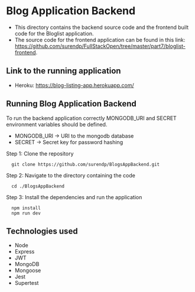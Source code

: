 # Blog  Application Backend

- This directory contains the backend source code and the frontend built code for the Bloglist application.
- The source code for the frontend application can be found in this link: https://github.com/surendp/FullStackOpen/tree/master/part7/bloglist-frontend.

## Link to the running application
- Heroku: https://blog-listing-app.herokuapp.com/

## Running Blog Application Backend

To run the backend application correctly MONGODB_URI and SECRET environment variables should be defined.
- MONGODB_URI -> URI to the mongodb database
- SECRET -> Secret key for password hashing

Step 1: Clone the repository

```
  git clone https://github.com/surendp/BlogsAppBackend.git
```

Step 2: Navigate to the directory containing the code

```
  cd ./BlogsAppBackend
```

Step 3: Install the dependencies and run the application

```
  npm install
  npm run dev
```

## Technologies used

- Node
- Express
- JWT
- MongoDB
- Mongoose
- Jest
- Supertest